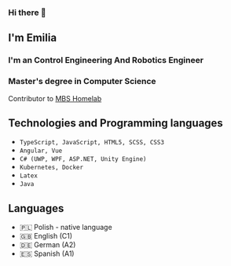 ### Hi there 👋
## I'm Emilia
### I'm an Control Engineering And Robotics Engineer
### Master's degree in Computer Science

Contributor to [MBS Homelab](https://github.com/mbs-homelab)

## Technologies and Programming languages


- `TypeScript, JavaScript, HTML5, SCSS, CSS3`
- `Angular, Vue`
- `C# (UWP, WPF, ASP.NET, Unity Engine)` 
- `Kubernetes, Docker`
- `Latex`
- `Java`

## Languages
- :poland: Polish - native language
- :gb: English (C1)
- :de: German (A2)
- :es: Spanish (A1)
